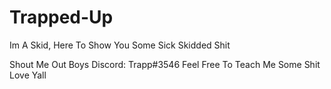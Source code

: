 # Trapped-Up
Im A Skid, Here To Show You Some Sick Skidded Shit




Shout Me Out Boys
Discord: Trapp#3546
Feel Free To Teach Me Some Shit Love Yall

